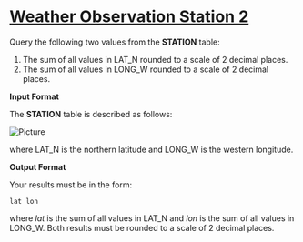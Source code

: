 # [Weather Observation Station 2](https://www.hackerrank.com/challenges/weather-observation-station-2/problem)

Query the following two values from the <strong>STATION</strong> table:
1. The sum of all values in LAT_N rounded to a scale of $2$ decimal places.
2. The sum of all values in LONG_W rounded to a scale of $2$ decimal places.


<strong>Input Format</strong>

The <strong>STATION</strong> table is described as follows:

![Picture](https://s3.amazonaws.com/hr-challenge-images/9336/1449345840-5f0a551030-Station.jpg)

where LAT_N is the northern latitude and LONG_W is the western longitude.


<strong>Output Format</strong>

Your results must be in the form:

<pre><code>lat lon</code></pre>

where $lat$ is the sum of all values in LAT_N and $lon$ is the sum of all values in LONG_W. Both results must be rounded to a scale of $2$ decimal places.
